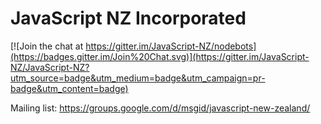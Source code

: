 # JavaScript NZ Incorporated

[![Join the chat at https://gitter.im/JavaScript-NZ/nodebots](https://badges.gitter.im/Join%20Chat.svg)](https://gitter.im/JavaScript-NZ/JavaScript-NZ?utm_source=badge&utm_medium=badge&utm_campaign=pr-badge&utm_content=badge)

Mailing list: https://groups.google.com/d/msgid/javascript-new-zealand/
